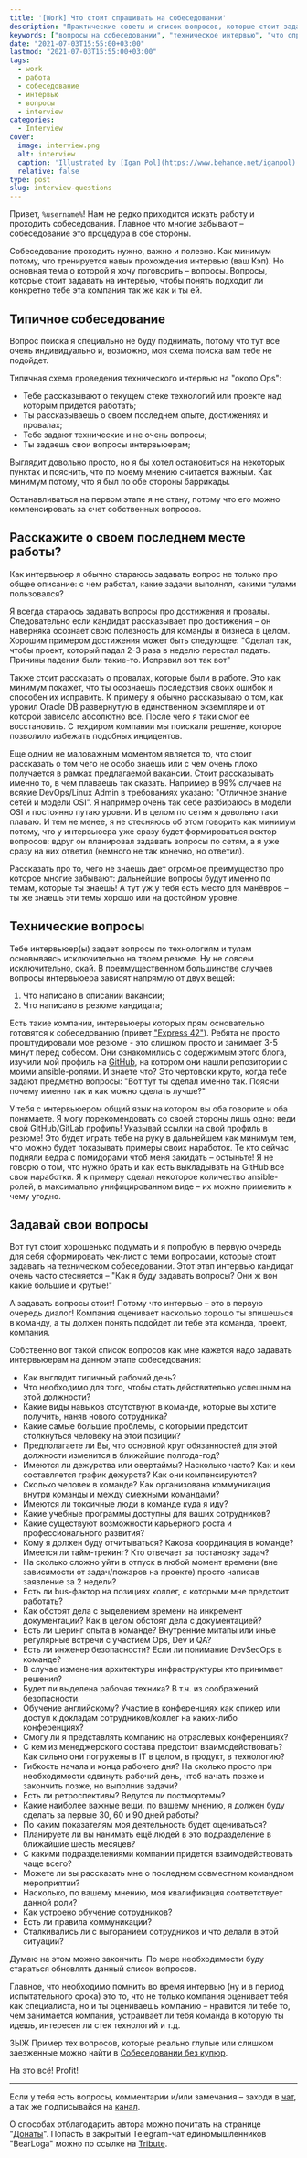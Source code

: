 ```yaml
---
title: '[Work] Что стоит спрашивать на собеседовании'
description: "Практические советы и список вопросов, которые стоит задавать на техническом собеседовании: как оценить компанию, команду, условия работы и перспективы развития."
keywords: ["вопросы на собеседовании", "техническое интервью", "что спросить на интервью", "карьерные советы", "интервью в IT", "работа в IT", "soft skills интервью", "оценка компании на собеседовании", "подготовка к собеседованию"]
date: "2021-07-03T15:55:00+03:00"
lastmod: "2021-07-03T15:55:00+03:00"
tags:
  - work
  - работа
  - собеседование
  - интервью
  - вопросы
  - interview
categories:
  - Interview
cover:
  image: interview.png
  alt: interview
  caption: 'Illustrated by [Igan Pol](https://www.behance.net/iganpol)'
  relative: false
type: post
slug: interview-questions
---
```


Привет, `%username%`! Нам не редко приходится искать работу и проходить собеседования. Главное что многие забывают – собеседование это процедура в обе стороны.

Собеседование проходить нужно, важно и полезно. Как минимум потому, что тренируется навык прохождения интервью (ваш Кэп). Но основная тема о которой я хочу поговорить – вопросы. Вопросы, которые стоит задавать на интервью, чтобы понять подходит ли конкретно тебе эта компания так же как и ты ей.

## Типичное собеседование

Вопрос поиска я специально не буду поднимать, потому что тут все очень индивидуально и, возможно, моя схема поиска вам тебе не подойдет.

Типичная схема проведения технического интервью на "около Ops":

- Тебе рассказывают о текущем стеке технологий или проекте над которым придется работать;
- Ты рассказываешь о своем последнем опыте, достижениях и провалах;
- Тебе задают технические и не очень вопросы;
- Ты задаешь свои вопросы интервьюерам;

Выглядит довольно просто, но я бы хотел остановиться на некоторых пунктах и пояснить, что по моему мнению считается важным. Как минимум потому, что я был по обе стороны баррикады.

Останавливаться на первом этапе я не стану, потому что его можно компенсировать за счет собственных вопросов.

## Расскажите о своем последнем месте работы?

Как интервьюер я обычно стараюсь задавать вопрос не только про общее описание: с чем работал, какие задачи выполнял, какими тулами пользовался?

Я всегда стараюсь задавать вопросы про достижения и провалы. Следовательно если кандидат рассказывает про достижения – он наверняка осознает свою полезность для команды и бизнеса в целом. Хорошим примером достижения может быть следующее: "Сделал так, чтобы проект, который падал 2-3 раза в неделю перестал падать. Причины падения были такие-то. Исправил вот так вот"

Также стоит рассказать о провалах, которые были в работе. Это как минимум покажет, что ты осознаешь последствия своих ошибок и способен их исправить. К примеру я обычно рассказываю о том, как уронил Oracle DB развернутую в единственном экземпляре и от которой зависело абсолютно всё. После чего я таки смог ее восстановить. С техдиром компании мы поискали решение, которое позволило избежать подобных инцидентов.

Еще одним не маловажным моментом является то, что стоит рассказать о том  чего не особо знаешь или с чем очень плохо получается в рамках предлагаемой вакансии. Стоит рассказывать именно то, в чем плаваешь так сказать. Например в 99% случаев на всякие DevOps/Linux Admin в требованиях указано: "Отличное знание сетей и модели OSI". Я например очень так себе разбираюсь в модели OSI и постоянно путаю уровни. И в целом по сетям я довольно таки плаваю. И тем не менее, я не стесняюсь об этом говорить как минимум потому, что у интервьюера уже сразу будет формироваться вектор вопросов: вдруг он планировал задавать вопросы по сетям, а я уже сразу на них ответил (немного не так конечно, но ответил).

Рассказать про то, чего не знаешь дает огромное преимущество про которое многие забывают: дальнейшие вопросы будут именно по темам, которые ты знаешь! А тут уж у тебя есть место для манёвров – ты же знаешь эти темы хорошо или на достойном уровне.

## Технические вопросы

Тебе интервьюер(ы) задает вопросы по технологиям и тулам основываясь исключительно на твоем резюме. Ну не совсем исключительно, окай. В преимущественном большинстве случаев вопросы интервьюера зависят напрямую от двух вещей:

1. Что написано в описании вакансии;
2. Что написано в резюме кандидата;

Есть такие компании, интервьюеры которых прям основательно готовятся к собеседованию (привет ["Express 42"](https://express42.com)). Ребята не просто проштудировали мое резюме - это слишком просто и занимает 3-5 минут перед собесом. Они ознакомились с содержимым этого блога, изучили мой профиль на [GitHub](https://github.com/jtprogru), на котором они нашли репозитории с моими ansible-ролями. И знаете что? Это чертовски круто, когда тебе задают предметно вопросы: "Вот тут ты сделал именно так. Поясни почему именно так и как можно сделать лучше?"

У тебя с интервьюером общий язык на котором вы оба говорите и оба понимаете. Я могу порекомендовать со своей стороны лишь одно: веди свой GitHub/GitLab профиль! Указывай ссылки на свой профиль в резюме! Это будет играть тебе на руку в дальнейшем как минимум тем, что можно будет показывать примеры своих наработок. Те кто сейчас подняли ведра с помидорами чтоб меня закидать – остыньте! Я не говорю о том, что нужно брать и как есть выкладывать на GitHub все свои наработки. Я к примеру сделал некоторое количество ansible-ролей, в максимально унифицированном виде – их можно применить к чему угодно.

## Задавай свои вопросы

Вот тут стоит хорошенько подумать и я попробую в первую очередь для себя сформировать чек-лист с теми вопросами, которые стоит задавать на техническом собеседовании. Этот этап интервью кандидат очень часто стесняется – "Как я буду задавать вопросы? Они ж вон какие большие и крутые!"

А задавать вопросы стоит! Потому что интервью – это в первую очередь диалог! Компания оценивает насколько хорошо ты впишешься в команду, а ты должен понять подойдет ли тебе эта команда, проект, компания.

Собственно вот такой список вопросов как мне кажется надо задавать интервьюерам на данном этапе собеседования:

- Как выглядит типичный рабочий день?
- Что необходимо для того, чтобы стать действительно успешным на этой должности?
- Какие виды навыков отсутствуют в команде, которые вы хотите получить, наняв нового сотрудника?
- Какие самые большие проблемы, с которыми предстоит столкнуться человеку на этой позиции?
- Предполагаете ли Вы, что основной круг обязанностей для этой должности изменится в ближайшие полгода-год?
- Имеются ли дежурства или овертаймы? Насколько часто? Как и кем составляется график дежурств? Как они компенсируются?
- Сколько человек в команде? Как организована коммуникация внутри команды и между смежными командами?
- Имеются ли токсичные люди в команде куда я иду?
- Какие учебные программы доступны для ваших сотрудников?
- Какие существуют возможности карьерного роста и профессионального развития?
- Кому я должен буду отчитываться? Какова координация в команде? Имеется ли тайм-трекинг? Кто отвечает за постановку задач?
- На сколько сложно уйти в отпуск в любой момент времени (вне зависимости от задач/пожаров на проекте) просто написав заявление за 2 недели?
- Есть ли bus-фактор на позициях коллег, с которыми мне предстоит работать?
- Как обстоят дела с выделением времени на инкремент документации? Как в целом обстоят дела с документацией?
- Есть ли шеринг опыта в команде? Внутренние митапы или иные регулярные встречи с участием Ops, Dev и QA?
- Есть ли инженер безопасности? Если ли понимание DevSecOps в команде?
- В случае изменения архитектуры инфраструктуры кто принимает решения?
- Будет ли выделена рабочая техника? В т.ч. из соображений безопасности.
- Обучение английскому? Участие в конференциях как спикер или доступ к докладам сотрудников/коллег на каких-либо конференциях?
- Смогу ли я представлять компанию на отраслевых конференциях?
- С кем из менеджерского состава предстоит взаимодействовать? Как сильно они погружены в IT в целом, в продукт, в технологию?
- Гибкость начала и конца рабочего дня? На сколько просто при необходимости сдвинуть рабочий день, чтоб начать позже и закончить позже, но выполнив задачи?
- Есть ли ретроспективы? Ведутся ли постмортемы?
- Какие наиболее важные вещи, по вашему мнению, я должен буду сделать за первые 30, 60 и 90 дней работы?
- По каким показателям моя деятельность будет оцениваться?
- Планируете ли вы нанимать ещё людей в это подразделение в ближайшие шесть месяцев?
- С какими подразделениями компании придется взаимодействовать чаще всего?
- Можете ли вы рассказать мне о последнем совместном командном мероприятии?
- Насколько, по вашему мнению, моя квалификация соответствует данной роли?
- Как устроено обучение сотрудников?
- Есть ли правила коммуникации?
- Сталкивались ли с выгоранием сотрудников и что делали в этой ситуации?

Думаю на этом можно закончить. По мере необходимости буду стараться обновлять данный список вопросов.

Главное, что необходимо помнить во время интервью (ну и в период испытательного срока) это то, что не только компания оценивает тебя как специалиста, но и ты оцениваешь компанию – нравится ли тебе то, чем занимается компания, устраивает ли тебя команда в которую ты идешь, интересен ли стек технологий и т.д.

ЗЫЖ Пример тех вопросов, которые реально глупые или слишком заезженные можно найти в [Собеседовании без купюр](https://twtr.jtprog.ru/aDMTtqmHqe3).

На это всё! Profit!

---

Если у тебя есть вопросы, комментарии и/или замечания – заходи в [чат](https://ttttt.me/jtprogru_chat), а так же подписывайся на [канал](https://ttttt.me/jtprogru_channel).

О способах отблагодарить автора можно почитать на странице "[Донаты](https://jtprog.ru/donations/)". Попасть в закрытый Telegram-чат единомышленников "BearLoga" можно по ссылке на [Tribute](https://web.tribute.tg/s/oRV).
